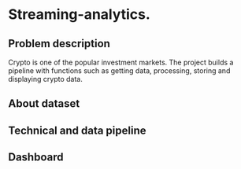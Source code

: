 # Streaming-analytics.
## Problem description

Crypto is one of the popular investment markets. The project builds a pipeline with functions such as getting data, processing, storing and displaying crypto data.

## About dataset


## Technical and data pipeline


## Dashboard
